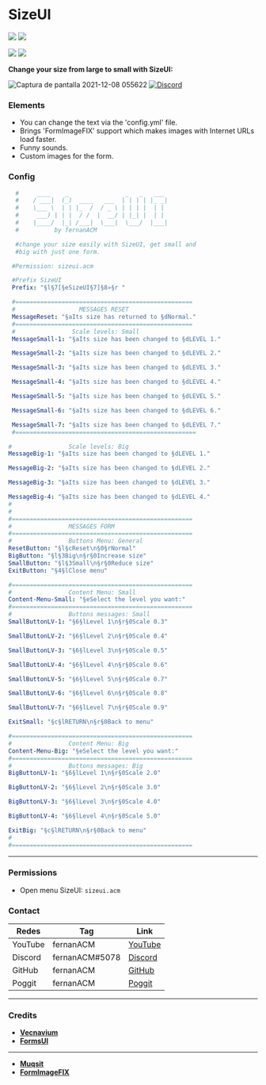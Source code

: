 # SizeUI

[![](https://poggit.pmmp.io/shield.state/SizeUI)](https://poggit.pmmp.io/p/SizeUI)
<a href="https://poggit.pmmp.io/p/SizeUI"><img src="https://poggit.pmmp.io/shield.state/SizeUI"></a>

[![](https://poggit.pmmp.io/shield.api/SizeUI)](https://poggit.pmmp.io/p/SizeUI)
<a href="https://poggit.pmmp.io/p/SizeUI"><img src="https://poggit.pmmp.io/shield.api/SizeUI"></a>

**Change your size from large to small with SizeUI:**

![Captura de pantalla 2021-12-08 055622](https://user-images.githubusercontent.com/83558341/145198736-d4566ee7-ed91-43ae-b63e-df3abc861eda.png)
<a href="https://discord.gg/YyE9XFckqb"><img src="https://img.shields.io/discord/837701868649709568?label=discord&color=7289DA&logo=discord" alt="Discord" /></a>

### Elements
* You can change the text via the 'config.yml' file. 
* Brings 'FormImageFIX' support which makes images with Internet URLs load faster.
* Funny sounds.
* Custom images for the form.

### Config 
```yaml
  #     ____    _                _   _   ___ 
  #    / ___|  (_)  ____   ___  | | | | |_ _|
  #    \___ \  | | |_  /  / _ \ | | | |  | | 
  #     ___) | | |  / /  |  __/ | |_| |  | | 
  #    |____/  |_| /___|  \___|  \___/  |___|
  #          by fernanACM                                    

  #change your size easily with SizeUI, get small and 
  #big with just one form.

 #Permission: sizeui.acm

 #Prefix SizeUI
 Prefix: "§l§7[§eSizeUI§7]§8»§r "

 #==================================================
 #                  MESSAGES RESET
 MessageReset: "§aIts size has returned to §dNormal."
 #==================================================
 #                Scale levels: Small
 MessageSmall-1: "§aIts size has been changed to §dLEVEL 1."

 MessageSmall-2: "§aIts size has been changed to §dLEVEL 2."

 MessageSmall-3: "§aIts size has been changed to §dLEVEL 3."

 MessageSmall-4: "§aIts size has been changed to §dLEVEL 4."

 MessageSmall-5: "§aIts size has been changed to §dLEVEL 5."

 MessageSmall-6: "§aIts size has been changed to §dLEVEL 6."

 MessageSmall-7: "§aIts size has been changed to §dLEVEL 7."
 #===================================================
 ```
 
 ```yaml
 #                Scale levels: Big
 MessageBig-1: "§aIts size has been changed to §dLEVEL 1."

 MessageBig-2: "§aIts size has been changed to §dLEVEL 2."

 MessageBig-3: "§aIts size has been changed to §dLEVEL 3."

 MessageBig-4: "§aIts size has been changed to §dLEVEL 4."
 #
 #
 #===================================================
 #                MESSAGES FORM
 #===================================================
 #                Buttons Menu: General
 ResetButton: "§l§cReset\n§0§rNormal"
 BigButton: "§l§3Big\n§r§0Increase size"
 SmallButton: "§l§3Small\n§r§0Reduce size"
 ExitButton: "§4§lClose menu"
 ```
 ```yaml
 #===================================================
 #                Content Menu: Small
 Content-Menu-Small: "§eSelect the level you want:"
 #===================================================
 #                Buttons messages: Small
 SmallButtonLV-1: "§6§lLevel 1\n§r§0Scale 0.3"

 SmallButtonLV-2: "§6§lLevel 2\n§r§0Scale 0.4"

 SmallButtonLV-3: "§6§lLevel 3\n§r§0Scale 0.5"

 SmallButtonLV-4: "§6§lLevel 4\n§r§0Scale 0.6"

 SmallButtonLV-5: "§6§lLevel 5\n§r§0Scale 0.7"

 SmallButtonLV-6: "§6§lLevel 6\n§r§0Scale 0.8"

 SmallButtonLV-7: "§6§lLevel 7\n§r§0Scale 0.9"

 ExitSmall: "§c§lRETURN\n§r§0Back to menu"
 ```
 ```yaml
 #===================================================
 #                Content Menu: Big
 Content-Menu-Big: "§eSelect the level you want:"
 #===================================================
 #                Buttons messages: Big
 BigButtonLV-1: "§6§lLevel 1\n§r§0Scale 2.0"

 BigButtonLV-2: "§6§lLevel 2\n§r§0Scale 3.0"

 BigButtonLV-3: "§6§lLevel 3\n§r§0Scale 4.0"

 BigButtonLV-4: "§6§lLevel 4\n§r§0Scale 5.0"

 ExitBig: "§c§lRETURN\n§r§0Back to menu"
 #
 #===================================================
```
***
### Permissions
* Open menu SizeUI: ```sizeui.acm```

### Contact
| Redes | Tag | Link |
|-------|-------------|------|
| YouTube | fernanACM | [YouTube](https://www.youtube.com/channel/UC-M5iTrCItYQBg5GMuX5ySw) | 
| Discord | fernanACM#5078 | [Discord](https://discord.gg/YyE9XFckqb) |
| GitHub | fernanACM | [GitHub](https://github.com/fernanACM)
| Poggit | fernanACM | [Poggit](https://poggit.pmmp.io/ci/fernanACM)
****

### Credits
* **[Vecnavium](https://github.com/Vecnavium)**
* **[FormsUI](https://github.com/Vecnavium/FormsUI/tree/master/)**
---
* **[Muqsit](https://github.com/Muqsit)**
* **[FormImageFIX](https://github.com/Muqsit/FormImagesFix/tree/pm-4.0/)**
